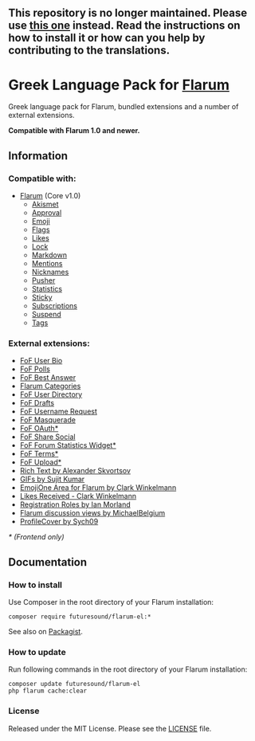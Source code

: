 ## This repository is no longer maintained. Please use [this one](https://github.com/flarum-lang/greek) instead. Read the instructions on how to install it or how can you help by contributing to the translations.




# Greek Language Pack for [Flarum](https://flarum.org/)

Greek language pack for Flarum, bundled extensions and a number of external extensions.

**Compatible with Flarum 1.0 and newer.**

## Information


### Compatible with:

- [Flarum](https://github.com/flarum/core) (Core v1.0)
  - [Akismet](https://github.com/flarum/flarum-ext-akismet)
  - [Approval](https://github.com/flarum/flarum-ext-approval)
  - [Emoji](https://github.com/flarum/emoji)
  - [Flags](https://github.com/flarum/flags)
  - [Likes](https://github.com/flarum/likes)
  - [Lock](https://github.com/flarum/lock)
  - [Markdown](https://github.com/flarum/markdown)
  - [Mentions](https://github.com/flarum/mentions)
  - [Nicknames](https://github.com/flarum/nicknames)
  - [Pusher](https://github.com/flarum/pusher)
  - [Statistics](https://github.com/flarum/statistics)
  - [Sticky](https://github.com/flarum/sticky)
  - [Subscriptions](https://github.com/flarum/subscriptions)
  - [Suspend](https://github.com/flarum/suspend)
  - [Tags](https://github.com/flarum/tags)

### External extensions:
  - [FoF User Bio](https://github.com/FriendsOfFlarum/user-bio)
  - [FoF Polls](https://github.com/FriendsOfFlarum/polls)
  - [FoF Best Answer](https://github.com/FriendsOfFlarum/best-answer)
  - [Flarum Categories](https://github.com/askvortsov1/flarum-categories)
  - [FoF User Directory](https://github.com/FriendsOfFlarum/user-directory)
  - [FoF Drafts](https://github.com/FriendsOfFlarum/drafts)
  - [FoF Username Request](https://github.com/FriendsOfFlarum/username-request)
  - [FoF Masquerade](https://github.com/FriendsOfFlarum/masquerade)
  - [FoF OAuth*](https://github.com/FriendsOfFlarum/oauth)
  - [FoF Share Social](https://github.com/FriendsOfFlarum/share-social)
  - [FoF Forum Statistics Widget*](https://github.com/FriendsOfFlarum/forum-statistics-widget)
  - [FoF Terms*](https://github.com/FriendsOfFlarum/terms)
  - [FoF Upload*](https://github.com/FriendsOfFlarum/upload)
  - [Rich Text by Alexander Skvortsov](https://github.com/askvortsov1/flarum-rich-text)
  - [GIFs by Sujit Kumar](https://github.com/therealsujitk/flarum-ext-gifs)
  - [EmojiOne Area for Flarum by Clark Winkelmann](https://github.com/clarkwinkelmann/flarum-ext-emojionearea)
  - [Likes Received - Clark Winkelmann](https://github.com/clarkwinkelmann/flarum-ext-likes-received)
  - [Registration Roles by Ian Morland](https://github.com/imorland/flarum-regrole)
  - [Flarum discussion views by MichaelBelgium](https://github.com/MichaelBelgium/flarum-discussion-views)
  - [ProfileCover by Sych09](https://github.com/SychO9/flarum-profile-cover)

_* (Frontend only)_
## Documentation

### How to install

Use Composer in the root directory of your Flarum installation:

```text
composer require futuresound/flarum-el:*
```

See also on [Packagist](https://packagist.org/packages/futuresound/flarum-el).

### How to update

Run following commands in the root directory of your Flarum installation:

```text
composer update futuresound/flarum-el
php flarum cache:clear
```


### License

Released under the MIT License. Please see the [LICENSE](LICENSE) file.
